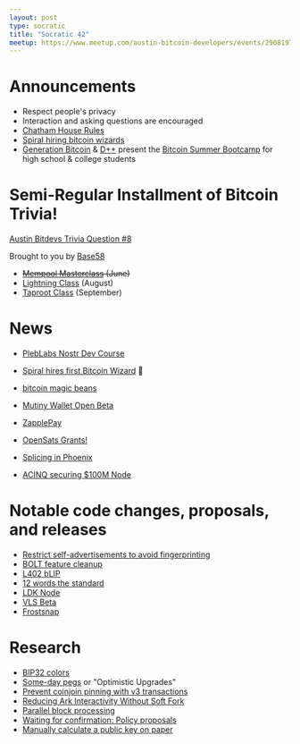 ```yaml
---
layout: post
type: socratic
title: "Socratic 42"
meetup: https://www.meetup.com/austin-bitcoin-developers/events/290819751/
---
```


# Announcements

- Respect people's privacy
- Interaction and asking questions are encouraged
- [Chatham House Rules](https://www.chathamhouse.org/about-us/chatham-house-rule)
- [Spiral hiring bitcoin wizards](https://lists.linuxfoundation.org/pipermail/bitcoin-dev/2023-April/021589.html)
- [Generation Bitcoin](https://twitter.com/GenBitcoiners) & [D++](https://twitter.com/D_plus__plus) present the [Bitcoin Summer Bootcamp](https://www.genbitcoin.org/workshops) for high school & college students


# Semi-Regular Installment of Bitcoin Trivia!
[Austin Bitdevs Trivia Question #8]()

Brought to you by [Base58](https://base58.school/)
- ~~[Mempool Masterclass](https://base58.school/classes/mempool-masterclass) (June)~~
- [Lightning Class](https://base58.school/classes/lightning-bolts) (August)
- [Taproot Class](https://base58.school/classes/taproot) (September)

# News

- [PlebLabs Nostr Dev Course](https://twitter.com/PlebLab/status/1681657465119682561)
- [Spiral hires first Bitcoin Wizard](https://twitter.com/spiralbtc/status/1681718510068592678) 🧙
- [bitcoin magic beans](https://twitter.com/bitnorbert/status/1681774472968241154)
- [Mutiny Wallet Open Beta](https://blog.mutinywallet.com/mutiny-wallet-open-beta/)
- [ZapplePay](https://www.zapplepay.com/)
- [OpenSats Grants!](https://opensats.org/blog/bitcoin-grants-july-2023)

- [Splicing in Phoenix](https://acinq.co/blog/phoenix-splicing-update)
- [ACINQ securing $100M Node](https://acinq.co/blog/securing-a-100M-lightning-node)

# Notable code changes, proposals, and releases

- [Restrict self-advertisements to avoid fingerprinting](https://github.com/bitcoin/bitcoin/pull/27411)
- [BOLT feature cleanup](https://github.com/lightning/bolts/pull/1092)
- [L402 bLIP](https://github.com/lightning/blips/pull/26)
- [12 words the standard](https://foundationdevices.com/2023/06/make-12-words-the-standard/)
- [LDK Node](https://lightningdevkit.org/blog/announcing-ldk-node/)
- [VLS Beta](https://vls.tech/posts/vls-beta/)
- [Frostsnap](https://frostsnap.com/introducing-frostsnap.html)

# Research
- [BIP32 colors](https://enteropositivo.github.io/bip39colors/#biptocolors)
- [Some-day pegs](https://gist.github.com/RobinLinus/1102fce176f3b5466180addac5d26313) or "Optimistic Upgrades"
- [Prevent coinjoin pinning with v3 transactions](https://lists.linuxfoundation.org/pipermail/bitcoin-dev/2023-June/021780.html)
- [Reducing Ark Interactivity Without Soft Fork](https://gist.github.com/RubenSomsen/a394beb1dea9e47e981216768e007454?permalink_comment_id=4633382#gistcomment-4633382)
- [Parallel block processing](https://twitter.com/jratcliff/status/1679986272595582979?s=46&t=AmUC5uHhY1vk6-w6a_RJwg)
- [Waiting for confirmation: Policy proposals](https://bitcoinops.org/en/blog/waiting-for-confirmation/#policy-proposals)
- [Manually calculate a public key on paper](https://bitcoin.stackexchange.com/questions/118933/how-can-i-manually-on-paper-calculate-a-bitcoin-public-key-from-a-private-key/118939#118939)
